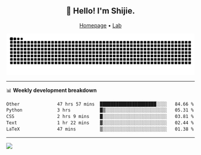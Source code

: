 <h2 align="center">👋 Hello! I'm Shijie.</h2>
<p align="center">
  <a href="https://xu-shi-jie.github.io"> Homepage</a> •
  <a href="https://onodalab.ees.hokudai.ac.jp"> Lab </a>
</p>

![Snake animation](https://github.com/xu-shi-jie/xu-shi-jie/blob/output/github-snake.svg)


-------

📊 **Weekly development breakdown**
<!--START_SECTION:waka-->

```txt
Other              47 hrs 57 mins  █████████████████████░░░░   84.66 %
Python             3 hrs           █▒░░░░░░░░░░░░░░░░░░░░░░░   05.31 %
CSS                2 hrs 9 mins    █░░░░░░░░░░░░░░░░░░░░░░░░   03.81 %
Text               1 hr 22 mins    ▓░░░░░░░░░░░░░░░░░░░░░░░░   02.44 %
LaTeX              47 mins         ▒░░░░░░░░░░░░░░░░░░░░░░░░   01.38 %
```

<!--END_SECTION:waka-->

-------
![](https://komarev.com/ghpvc/?username=xu-shi-jie&style=flat-square&color=blue) 
